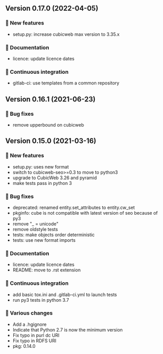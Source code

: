 ## Version 0.17.0 (2022-04-05)
### 🎉 New features

- setup.py: increase cubicweb max version to 3.35.x

### 📝 Documentation

- licence: update licence dates

### 🤖 Continuous integration

- gitlab-ci: use templates from a common repository

## Version 0.16.1 (2021-06-23)
### 👷 Bug fixes

- remove upperbound on cubicweb


## Version 0.15.0 (2021-03-16)
### 🎉 New features

- setup.py: uses new format
- switch to cubicweb-seo>=0.3 to move to python3
- upgrade to CubicWeb 3.26 and pyramid
- make tests pass in python 3

### 👷 Bug fixes

- deprecated: renamed entity.set_attributes to entity.cw_set
- pkginfo: cube is not compatible with latest version of seo because of py3
- remove "_ = unicode"
- remove oldstyle tests
- tests: make objects order deterministic
- tests: use new format imports

### 📝 Documentation

- licence: update licence dates
- README: move to .rst extension

### 🤖 Continuous integration

- add basic tox.ini and .gitlab-ci.yml to launch tests
- run py3 tests in python 3.7

### 🤷 Various changes

- Add a .hgignore
- Indicate that Python 2.7 is now the minimum version
- Fix typo in purl dc URI
- Fix typo in RDFS URI
- pkg: 0.14.0
